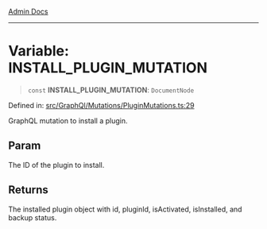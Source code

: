 [Admin Docs](/)

---

# Variable: INSTALL_PLUGIN_MUTATION

> `const` **INSTALL_PLUGIN_MUTATION**: `DocumentNode`

Defined in: [src/GraphQl/Mutations/PluginMutations.ts:29](https://github.com/PalisadoesFoundation/talawa-admin/blob/main/src/GraphQl/Mutations/PluginMutations.ts#L29)

GraphQL mutation to install a plugin.

## Param

The ID of the plugin to install.

## Returns

The installed plugin object with id, pluginId, isActivated, isInstalled, and backup status.
